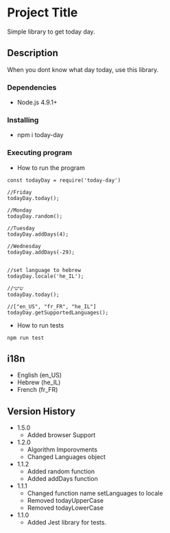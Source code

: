 # Project Title

Simple library to get today day.

## Description

When you dont know what day today, use this library.

### Dependencies

- Node.js 4.9.1+

### Installing

- npm i today-day

### Executing program

- How to run the program

```
const todayDay = require('today-day')

//Friday
todayDay.today();

//Monday
todayDay.random();

//Tuesday
todayDay.addDays(4);

//Wednesday
todayDay.addDays(-29);


//set language to hebrew
todayDay.locale('he_IL');

//שישי
todayDay.today();

//["en_US", "fr_FR", "he_IL"]
todayDay.getSupportedLanguages();

```

- How to run tests
```
npm run test
```

## i18n
- English (en_US)
- Hebrew (he_IL)
- French (fr_FR)

## Version History

- 1.5.0
  - Added browser Support
- 1.2.0
  - Algorithm Imporovments
  - Changed Languages object 
- 1.1.2
  - Added random function
  - Added addDays function
- 1.1.1
  - Changed function name setLanguages to locale
  - Removed todayUpperCase
  - Removed todayLowerCase
- 1.1.0
  - Added Jest library for tests.

